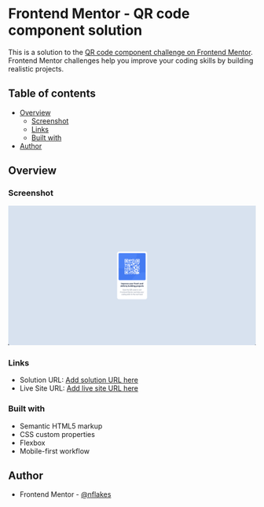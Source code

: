 # Frontend Mentor - QR code component solution

This is a solution to the [QR code component challenge on Frontend Mentor](https://www.frontendmentor.io/challenges/qr-code-component-iux_sIO_H). Frontend Mentor challenges help you improve your coding skills by building realistic projects. 

## Table of contents

- [Overview](#overview)
  - [Screenshot](#screenshot)
  - [Links](#links)
  - [Built with](#built-with)
- [Author](#author)


## Overview


### Screenshot

![](images/screenshot.png)


### Links

- Solution URL: [Add solution URL here](https://github.com/nflakes/qr-code)
- Live Site URL: [Add live site URL here](https://nflakes.github.io/qr-code/)


### Built with

- Semantic HTML5 markup
- CSS custom properties
- Flexbox
- Mobile-first workflow


## Author

- Frontend Mentor - [@nflakes](https://www.frontendmentor.io/profile/nflakes)

